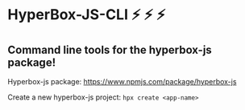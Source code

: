 # HyperBox-JS-CLI ⚡️ ⚡️ ⚡️
## Command line tools for the hyperbox-js package!

Hyperbox-js package: https://www.npmjs.com/package/hyperbox-js

Create a new hyperbox-js project: `hpx create <app-name>`
